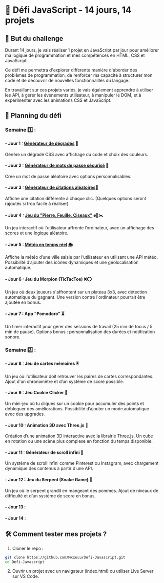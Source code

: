 
# 🚀 Défi JavaScript - 14 jours, 14 projets


## 📌 But du challenge

Durant 14 jours, je vais réaliser 1 projet en JavaScript par jour pour améliorer ma logique de programmation et mes compétences en HTML, CSS et JavaScript. 

Ce défi me permettra d'explorer différente manière d'aborder des problèmes de programmation, de renforcer ma capacité à structurer mon code et de découvrir de nouvelles fonctionnalités du langage.

En travaillant sur ces projets variés, je vais également apprendre à utiliser les API, à gérer les événements utilisateur, à manipuler le DOM, et à expérimenter avec les animations CSS et JavaScript.

## 📆 Planning du défi

### Semaine 1️⃣ : 

#### - Jour 1 : [Générateur de dégradés](https://github.com/Mxxouu/Defi-Javascript/tree/main/1.%20G%C3%A9n%C3%A9rateur%20de%20d%C3%A9grad%C3%A9s) 🎨	
Génère un dégradé CSS avec affichage du code et choix des couleurs.

#### - Jour 2 : [Générateur de mots de passe sécurisé](https://github.com/Mxxouu/Defi-Javascript/tree/main/2.%20G%C3%A9n%C3%A9rateur%20de%20mots%20de%20passe) 🔐	
Crée un mot de passe aléatoire avec options personnalisables.

#### - Jour 3 : [Générateur de citations aléatoires](https://github.com/Mxxouu/Defi-Javascript/tree/main/3.%20G%C3%A9n%C3%A9rateur%20de%20citations%20al%C3%A9atoires)📜	
Affiche une citation différente à chaque clic. (Quelques options seront rajoutés si trop facile à réaliser)

#### - Jour 4 : [Jeu du "Pierre, Feuille, Ciseaux"](https://github.com/Mxxouu/Defi-Javascript/tree/main/4.%20Jeu%20du%20Pierre%20Feuille%20Ciseaux) ✊📄✂️
Un jeu interactif où l'utilisateur affronte l’ordinateur, avec un affichage des scores et une logique aléatoire.

#### - Jour 5 : [Météo en temps réel](https://github.com/Mxxouu/Defi-Javascript/tree/main/5.%20M%C3%A9t%C3%A9o%20en%20temps%20r%C3%A9el) 🌦
Affiche la météo d’une ville saisie par l’utilisateur en utilisant une API météo. Possibilité d’ajouter des icônes dynamiques et une géolocalisation automatique.

#### - Jour 6 : Jeu du Morpion (TicTacToe) ❌⭕
Un jeu où deux joueurs s'affrontent sur un plateau 3x3, avec détection automatique du gagnant. Une version contre l'ordinateur pourrait être ajoutée en bonus.

#### - Jour 7 : App "Pomodoro" ⏳
Un timer interactif pour gérer des sessions de travail (25 min de focus / 5 min de pause). Options bonus : personnalisation des durées et notification sonore.




### Semaine 2️⃣ :

#### - Jour 8 : Jeu de cartes mémoires 🃏
Un jeu où l'utilisateur doit retrouver les paires de cartes correspondantes. Ajout d'un chronomètre et d’un système de score possible.

#### - Jour 9 : Jeu Cookie Clicker 🍪
Un mini-jeu où tu cliques sur un cookie pour accumuler des points et débloquer des améliorations. Possibilité d’ajouter un mode automatique avec des upgrades.

#### - Jour 10 : Animation 3D avec Three.js 🎥
Création d’une animation 3D interactive avec la librairie Three.js. Un cube en rotation ou une scène plus complexe en fonction du temps disponible.

#### - Jour 11 : Générateur de scroll infini 📜
Un système de scroll infini comme Pinterest ou Instagram, avec chargement dynamique des contenus à partir d’une API.

#### - Jour 12 : Jeu du Serpent (Snake Game) 🐍
Un jeu où le serpent grandit en mangeant des pommes. Ajout de niveaux de difficulté et d’un système de score en bonus.

#### - Jour 13 : 

#### - Jour 14 :

## 🛠️ Comment tester mes projets ?

1. Cloner le repo :
```bash
git clone https://github.com/Mxxouu/Defi-Javascript.git
cd Defi-Javascript
```

2. Ouvrir un projet avec un navigateur (index.html) ou utiliser Live Server sur VS Code.
